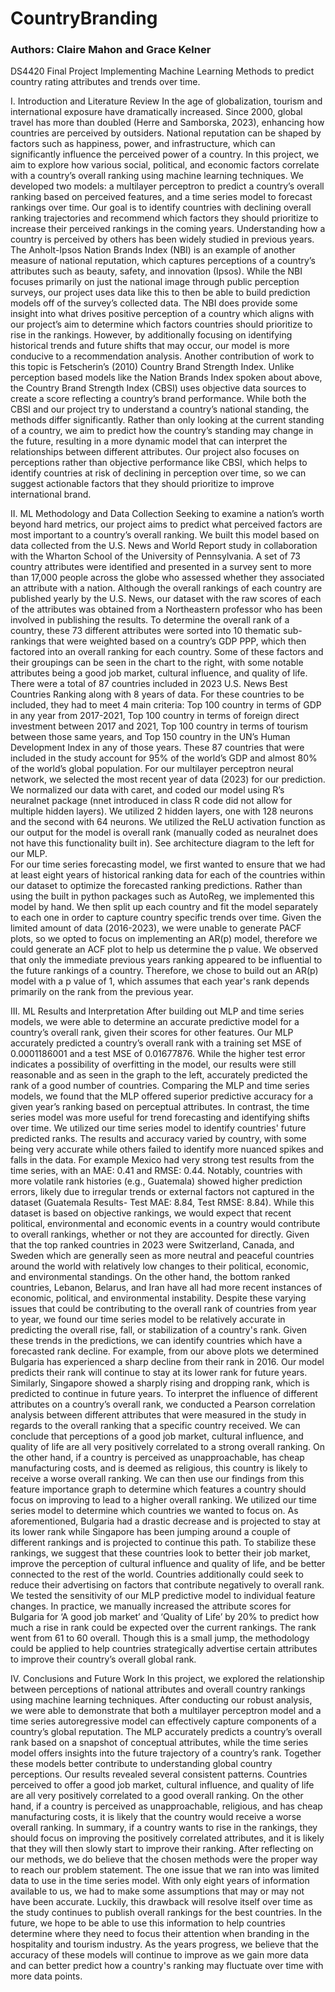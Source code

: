 # CountryBranding
### Authors: Claire Mahon and Grace Kelner
DS4420 Final Project Implementing Machine Learning Methods to predict country rating attributes and trends over time. 

I. Introduction and Literature Review
In the age of globalization, tourism and international exposure have dramatically increased. Since 2000, global travel has more than doubled (Herre and Samborska, 2023), enhancing how countries are perceived by outsiders. National reputation can be shaped by factors such as happiness, power, and infrastructure, which can significantly influence the perceived power of a country. In this project, we aim to explore how various social, political, and economic factors correlate with a country’s overall ranking using machine learning techniques. We developed two models: a multilayer perceptron to predict a country’s overall ranking based on perceived features, and a time series model to forecast rankings over time. Our goal is to identify countries with declining overall ranking trajectories and recommend which factors they should prioritize to increase their perceived rankings in the coming years.
Understanding how a country is perceived by others has been widely studied in previous years.  The Anholt-Ipsos Nation Brands Index (NBI) is an example of another measure of national reputation, which captures perceptions of a country’s attributes such as beauty, safety, and innovation (Ipsos).  While the NBI focuses primarily on just the national image through public perception surveys, our project uses data like this to then be able to build prediction models off of the survey’s collected data.  The NBI does provide some insight into what drives positive perception of a country which aligns with our project’s aim to determine which factors countries should prioritize to rise in the rankings.  However, by additionally focusing on identifying historical trends and future shifts that may occur, our model is more conducive to a recommendation analysis.
Another contribution of work to this topic is Fetscherin’s (2010) Country Brand Strength Index. Unlike perception based models like the Nation Brands Index spoken about above, the Country Brand Strength Index (CBSI) uses objective data sources to create a score reflecting a country’s brand performance.  While both the CBSI and our project try to understand a country’s national standing, the methods differ significantly. Rather than only looking at the current standing of a country, we aim to predict how the country’s standing may change in the future, resulting in a more dynamic model that can interpret the relationships between different attributes.  Our project also focuses on perceptions rather than objective performance like CBSI, which helps to identify countries at risk of declining in perception over time, so we can suggest actionable factors that they should prioritize to improve international brand. 

II. ML Methodology and Data Collection
Seeking to examine a nation’s worth beyond hard metrics, our project aims to predict what perceived factors are most important to a country’s overall ranking.  We built this model based on data collected from the U.S. News and World Report study in collaboration with the Wharton School of the University of Pennsylvania.  A set of 73 country attributes were identified and presented in a survey sent to more than 17,000 people across the globe who assessed whether they associated an attribute with a nation. Although the overall rankings of each country are published yearly by the U.S. News, our dataset with the raw scores of each of the attributes was obtained from a Northeastern professor who has been involved in publishing the results.
To determine the overall rank of a country, these 73 different attributes were sorted into 10 thematic sub-rankings that were weighted based on a country’s  GDP PPP, which then factored into an overall ranking for each country. Some of these factors and their groupings can be seen in the chart to the right, with some notable attributes being a good job market, cultural influence, and quality of life.
There were a total of 87 countries included in 2023 U.S. News Best Countries Ranking along with 8 years of data.  For these countries to be included, they had to meet 4 main criteria: Top 100 country in terms of GDP in any year from 2017-2021, Top 100 country in terms of foreign direct investment between 2017 and 2021, Top 100 country in terms of tourism between those same years, and Top 150 country in the UN’s Human Development Index in any of those years.  These 87 countries that were included in the study account for 95% of the world’s GDP and almost 80% of the world’s global population.
For our multilayer perceptron neural network, we selected the most recent year of data (2023) for our prediction. We normalized our data with caret, and coded our model using R’s neuralnet package (nnet introduced in class R code did not allow for multiple hidden layers). We utilized 2 hidden layers, one with 128 neurons and the second with 64 neurons. We utilized the ReLU activation function as our output for the model is overall rank (manually coded as neuralnet does not have this functionality built in). See architecture diagram to the left for our MLP.  
For our time series forecasting model, we first wanted to ensure that we had at least eight years of historical ranking data for each of the countries within our dataset to optimize the forecasted ranking predictions.  Rather than using the built in python packages such as AutoReg, we implemented this model by hand.  We then split up each country and fit the model separately to each one in order to capture country specific trends over time.  Given the limited amount of data (2016-2023), we were unable to generate PACF plots, so we opted to focus on implementing an AR(p) model, therefore we could generate an ACF plot to help us determine the p value.  We observed that only the immediate previous years ranking appeared to be influential to the future rankings of a country.  Therefore, we chose to build out an AR(p) model with a p value of 1, which assumes that each year's rank depends primarily on the rank from the previous year.

III. ML Results and Interpretation
After building out MLP and time series models, we were able to determine an accurate predictive model for a country’s overall rank, given their scores for other features. Our MLP accurately predicted a country’s overall rank with a training set MSE of 0.0001186001 and a test MSE of 0.01677876. While the higher test error indicates a possibility of overfitting in the model, our results were still reasonable and as seen in the graph to the left, accurately predicted the rank of a good number of countries. Comparing the MLP and time series models, we found that the MLP offered superior predictive accuracy for a given year’s ranking based on perceptual attributes. In contrast, the time series model was more useful for trend forecasting and identifying shifts over time. We utilized our time series model to identify countries' future predicted ranks. The results and accuracy varied by country, with some being very accurate while others failed to identify more nuanced spikes and falls in the data. For example Mexico had very strong test results from the time series, with an MAE: 0.41 and RMSE: 0.44. Notably, countries with more volatile rank histories (e.g., Guatemala) showed higher prediction errors, likely due to irregular trends or external factors not captured in the dataset (Guatemala Results- Test MAE: 8.84, Test RMSE: 8.84). While this dataset is based on objective rankings, we would expect that recent political, environmental and economic events in a country would contribute to overall rankings, whether or not they are accounted for directly. Given that the top ranked countries in 2023 were Switzerland, Canada, and Sweden which are generally seen as more neutral and peaceful countries around the world with relatively low changes to their political, economic, and environmental standings. On the other hand, the bottom ranked countries, Lebanon, Belarus, and Iran have all had more recent instances of economic, political, and environmental instability. Despite these varying issues that could be contributing to the overall rank of countries from year to year, we found our time series model to be relatively accurate in predicting the overall rise, fall, or stabilization of a country's rank. Given these trends in the predictions, we can identify countries which have a forecasted rank decline. For example, from our above plots we determined Bulgaria has experienced a sharp decline from their rank in 2016. Our model predicts their rank will continue to stay at its lower rank for future years. Similarly, Singapore showed a sharply rising and dropping rank, which is predicted to continue in future years. 
To interpret the influence of different attributes on a country’s overall rank, we conducted a Pearson correlation analysis between different attributes that were measured in the study in regards to the overall ranking that a specific country received. We can conclude that perceptions of a good job market, cultural influence, and quality of life are all very positively correlated to a strong overall ranking. On the other hand, if a country is perceived as unapproachable, has cheap manufacturing costs, and is deemed as religious, this country is likely to receive a worse overall ranking.
We can then use our findings from this feature importance graph to determine which features a country should focus on improving to lead to a higher overall ranking. We utilized our time series model to determine which countries we wanted to focus on.  As aforementioned, Bulgaria had a drastic decrease and is projected to stay at its lower rank while Singapore has been jumping around a couple of different rankings and is projected to continue this path. To stabilize these rankings, we suggest that these countries look to better their job market, improve the perception of cultural influence and quality of life, and be better connected to the rest of the world. Countries additionally could seek to reduce their advertising on factors that contribute negatively to overall rank. 
We tested the sensitivity of our MLP predictive model to individual feature changes. In practice, we manually increased the attribute scores for Bulgaria for ‘A good job market’ and ‘Quality of Life’ by 20% to predict how much a rise in rank could be expected over the current rankings. The rank went from 61 to 60 overall. Though this is a small jump, the methodology could be applied to help countries strategically advertise certain attributes to improve their country’s overall global rank. 

IV. Conclusions and Future Work
In this project, we explored the relationship between perceptions of national attributes and overall country rankings using machine learning techniques. After conducting our robust analysis, we were able to demonstrate that both a multilayer perceptron model and a time series autoregressive model can effectively capture components of a country’s global reputation. The MLP accurately predicts a country’s overall rank based on a snapshot of conceptual attributes, while the time series model offers insights into the future trajectory of a country’s rank. Together these models better contribute to understanding global country perceptions.
Our results revealed several consistent patterns. Countries perceived to offer a good job market, cultural influence, and quality of life are all very positively correlated to a good overall ranking.  On the other hand, if a country is perceived as unapproachable, religious, and has cheap manufacturing costs, it is likely that the country would receive a worse overall ranking.  In summary, if a country wants to rise in the rankings, they should focus on improving the positively correlated attributes, and it is likely that they will then slowly start to improve their ranking.
After reflecting on our methods, we do believe that the chosen methods were the proper way to reach our problem statement.  The one issue that we ran into was limited data to use in the time series model.  With only eight years of information available to us, we had to make some assumptions that may or may not have been accurate.  Luckily, this drawback will resolve itself over time as the study continues to publish overall rankings for the best countries.
In the future, we hope to be able to use this information to help countries determine where they need to focus their attention when branding in the hospitality and tourism industry.  As the years progress, we believe that the accuracy of these models will continue to improve as we gain more data and can better predict how a country's ranking may fluctuate over time with more data points.

